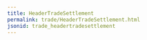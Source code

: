 ```yaml
---
title: HeaderTradeSettlement
permalink: trade/HeaderTradeSettlement.html
jsonid: trade_headertradesettlement
---
```


